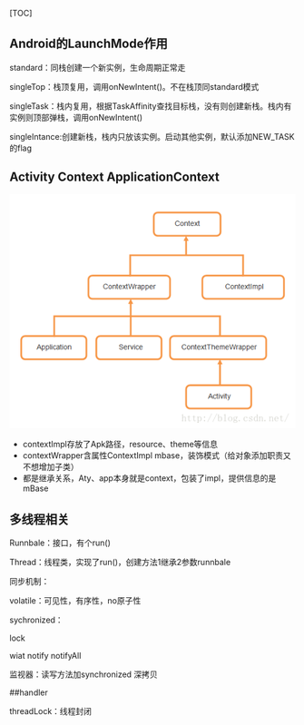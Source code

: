 [TOC]



## Android的LaunchMode作用

standard：同栈创建一个新实例，生命周期正常走

singleTop：栈顶复用，调用onNewIntent()。不在栈顶同standard模式

singleTask：栈内复用，根据TaskAffinity查找目标栈，没有则创建新栈。栈内有实例则顶部弹栈，调用onNewIntent()

singleIntance:创建新栈，栈内只放该实例。启动其他实例，默认添加NEW_TASK的flag

## Activity Context ApplicationContext

![Activity启动进程交互流程图](../sources/context继承关系.png)

- contextImpl存放了Apk路径，resource、theme等信息
- contextWrapper含属性ContextImpl mbase，装饰模式（给对象添加职责又不想增加子类）
- 都是继承关系，Aty、app本身就是context，包装了impl，提供信息的是mBase

## 多线程相关

Runnbale：接口，有个run()

Thread：线程类，实现了run()，创建方法1继承2参数runnbale

同步机制：

volatile：可见性，有序性，no原子性

sychronized：

lock

wiat notify notifyAll 

监视器：读写方法加synchronized 深拷贝



##handler

threadLock：线程封闭